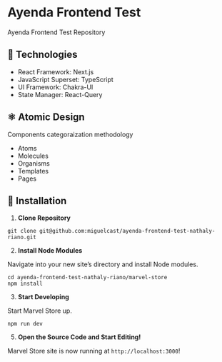 # Ayenda Frontend Test

Ayenda Frontend Test Repository

## 🧰 Technologies

- React Framework: Next.js
- JavaScript Superset: TypeScript
- UI Framework: Chakra-UI
- State Manager: React-Query

## ⚛️ Atomic Design

Components categoraization methodology

- Atoms
- Molecules
- Organisms
- Templates
- Pages

## 🚀 Installation

1. **Clone Repository**

```shell
git clone git@github.com:miguelcast/ayenda-frontend-test-nathaly-riano.git
```

2. **Install Node Modules**

Navigate into your new site’s directory and install Node modules.

```shell
cd ayenda-frontend-test-nathaly-riano/marvel-store
npm install
```

3. **Start Developing**

Start Marvel Store up.

```shell
npm run dev
```

5. **Open the Source Code and Start Editing!**

Marvel Store site is now running at `http://localhost:3000`!
